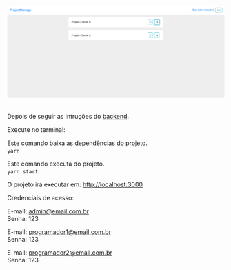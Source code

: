 <img src="home.png" width="1000" title="Screenshot"><br/><br/>

Depois de seguir as intruções do [backend](https://github.com/henriSandovalSilva/project-manage-backend).

Execute no terminal:

Este comando baixa as dependências do projeto.<br>
`yarn`<br>

Este comando executa do projeto.<br>
`yarn start`

O projeto irá executar em: [http://localhost:3000](http://localhost:3000)


Credenciais de acesso:

E-mail: admin@email.com.br<br>
Senha: 123

E-mail: programador1@email.com.br<br>
Senha: 123

E-mail: programador2@email.com.br<br>
Senha: 123
